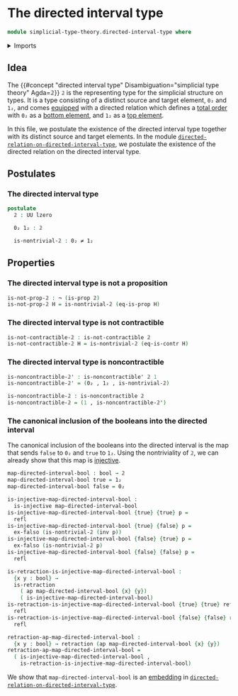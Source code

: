 # The directed interval type

```agda
module simplicial-type-theory.directed-interval-type where
```

<details><summary>Imports</summary>

```agda
open import elementary-number-theory.natural-numbers

open import foundation.action-on-identifications-functions
open import foundation.booleans
open import foundation.cartesian-product-types
open import foundation.contractible-types
open import foundation.dependent-pair-types
open import foundation.empty-types
open import foundation.function-types
open import foundation.identity-types
open import foundation.injective-maps
open import foundation.negated-equality
open import foundation.negation
open import foundation.noncontractible-types
open import foundation.propositions
open import foundation.retractions
open import foundation.sets
open import foundation.unit-type
open import foundation.universe-levels
```

</details>

## Idea

The
{{#concept "directed interval type" Disambiguation="simplicial type theory" Agda=𝟚}}
`𝟚` is the representing type for the simplicial structure on types. It is a type
consisting of a distinct source and target element, `0₂` and `1₂`, and comes
[equipped](foundation.structure.md) with a directed relation which defines a
[total order](order-theory.total-orders.md) with `0₂` as a
[bottom element](order-theory.bottom-elements-posets.md), and `1₂` as a
[top element](order-theory.top-elements-posets.md).

In this file, we postulate the existence of the directed interval type together
with its distinct source and target elements. In the module
[`directed-relation-on-directed-interval-type`](simplicial-type-theory.directed-relation-on-directed-interval-type.md),
we postulate the existence of the directed relation on the directed interval
type.

## Postulates

### The directed interval type

```agda
postulate
  𝟚 : UU lzero

  0₂ 1₂ : 𝟚

  is-nontrivial-𝟚 : 0₂ ≠ 1₂
```

## Properties

### The directed interval type is not a proposition

```agda
is-not-prop-𝟚 : ¬ (is-prop 𝟚)
is-not-prop-𝟚 H = is-nontrivial-𝟚 (eq-is-prop H)
```

### The directed interval type is not contractible

```agda
is-not-contractible-𝟚 : is-not-contractible 𝟚
is-not-contractible-𝟚 H = is-nontrivial-𝟚 (eq-is-contr H)
```

### The directed interval type is noncontractible

```agda
is-noncontractible-𝟚' : is-noncontractible' 𝟚 1
is-noncontractible-𝟚' = (0₂ , 1₂ , is-nontrivial-𝟚)

is-noncontractible-𝟚 : is-noncontractible 𝟚
is-noncontractible-𝟚 = (1 , is-noncontractible-𝟚')
```

### The canonical inclusion of the booleans into the directed interval

The canonical inclusion of the booleans into the directed interval is the map
that sends `false` to `0₂` and `true` to `1₂`. Using the nontriviality of `𝟚`,
we can already show that this map is
[injective](foundation-core.injective-maps.md).

```agda
map-directed-interval-bool : bool → 𝟚
map-directed-interval-bool true = 1₂
map-directed-interval-bool false = 0₂

is-injective-map-directed-interval-bool :
  is-injective map-directed-interval-bool
is-injective-map-directed-interval-bool {true} {true} p =
  refl
is-injective-map-directed-interval-bool {true} {false} p =
  ex-falso (is-nontrivial-𝟚 (inv p))
is-injective-map-directed-interval-bool {false} {true} p =
  ex-falso (is-nontrivial-𝟚 p)
is-injective-map-directed-interval-bool {false} {false} p =
  refl

is-retraction-is-injective-map-directed-interval-bool :
  {x y : bool} →
  is-retraction
    ( ap map-directed-interval-bool {x} {y})
    ( is-injective-map-directed-interval-bool)
is-retraction-is-injective-map-directed-interval-bool {true} {true} refl =
  refl
is-retraction-is-injective-map-directed-interval-bool {false} {false} refl =
  refl

retraction-ap-map-directed-interval-bool :
  {x y : bool} → retraction (ap map-directed-interval-bool {x} {y})
retraction-ap-map-directed-interval-bool =
  ( is-injective-map-directed-interval-bool ,
    is-retraction-is-injective-map-directed-interval-bool)
```

We show that `map-directed-interval-bool` is an
[embedding](foundation-core.embeddings.md) in
[`directed-relation-on-directed-interval-type`](simplicial-type-theory.directed-relation-on-directed-interval-type.md).
